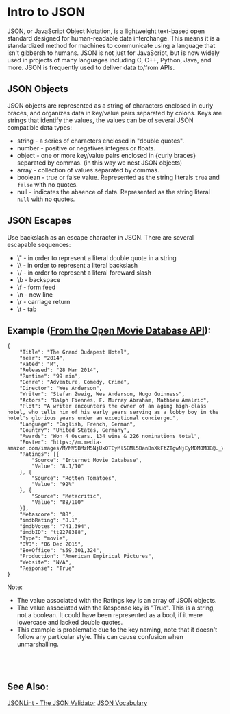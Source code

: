 # Intro to JSON
JSON, or JavaScript Object Notation, is a lightweight text-based open standard designed for human-readable data interchange. This means it is a standardized method for machines to communicate using a language that isn't gibbersh to humans. JSON is not just for JavaScript, but is now widely used in projects of many languages including C, C++, Python, Java, and more. JSON is frequently used to deliver data to/from APIs.  

## JSON Objects

JSON objects are represented as a string of characters enclosed in curly braces, and organizes data in key/value pairs separated by colons. Keys are strings that identify the values, the values can be of several JSON compatible data types:
 - string - a series of characters enclosed in "double quotes".
 - number - positive or negatives integers or floats.
 - object - one or more key/value pairs enclosed in {curly braces} separated by commas. (in this way we nest JSON objects)
 - array - collection of values separated by commas.
 - boolean - true or false value. Represented as the string literals `true` and `false` with no quotes.
 - null - indicates the absence of data. Represented as the string literal `null` with no quotes.

## JSON Escapes
Use backslash as an escape character in JSON. There are several escapable sequences:
 - \\" - in order to represent a literal double quote in a string
 - \\\ - in order to represent a literal backslash
 - \\/ - in order to represent a literal foreward slash
 - \b - backspace
 - \f - form feed
 - \n - new line
 - \r - carriage return
 - \t - tab


## Example ([From the Open Movie Database API](https://www.omdbapi.com/)):
```
{
	"Title": "The Grand Budapest Hotel",
	"Year": "2014",
	"Rated": "R",
	"Released": "28 Mar 2014",
	"Runtime": "99 min",
	"Genre": "Adventure, Comedy, Crime",
	"Director": "Wes Anderson",
	"Writer": "Stefan Zweig, Wes Anderson, Hugo Guinness",
	"Actors": "Ralph Fiennes, F. Murray Abraham, Mathieu Amalric",
	"Plot": "A writer encounters the owner of an aging high-class hotel, who tells him of his early years serving as a lobby boy in the hotel's glorious years under an exceptional concierge.",
	"Language": "English, French, German",
	"Country": "United States, Germany",
	"Awards": "Won 4 Oscars. 134 wins & 226 nominations total",
	"Poster": "https://m.media-amazon.com/images/M/MV5BMzM5NjUxOTEyMl5BMl5BanBnXkFtZTgwNjEyMDM0MDE@._V1_SX300.jpg",
	"Ratings": [{
		"Source": "Internet Movie Database",
		"Value": "8.1/10"
	}, {
		"Source": "Rotten Tomatoes",
		"Value": "92%"
	}, {
		"Source": "Metacritic",
		"Value": "88/100"
	}],
	"Metascore": "88",
	"imdbRating": "8.1",
	"imdbVotes": "741,394",
	"imdbID": "tt2278388",
	"Type": "movie",
	"DVD": "06 Dec 2015",
	"BoxOffice": "$59,301,324",
	"Production": "American Empirical Pictures",
	"Website": "N/A",
	"Response": "True"
}
```
Note:
 - The value associated with the Ratings key is an array of JSON objects.
 - The value associated with the Response key is "True". This is a string, not a boolean. It could have been represented as a bool, if it were lowercase and lacked double quotes.
 - This example is problematic due to the key naming, note that it doesn't follow any particular style. This can cause confusion when unmarshalling. 

<BR><BR>
## See Also:
[JSONLint - The JSON Validator](https://jsonlint.com/)
[JSON Vocabulary](https://json-schema.org/draft/2020-12/json-schema-validation.html)
